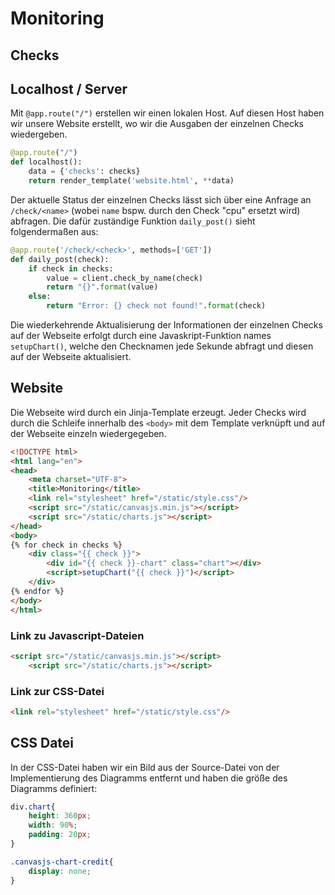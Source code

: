 # Monitoring

Checks
------


Localhost / Server
------------------

Mit `@app.route("/")` erstellen wir einen lokalen Host. Auf diesen Host haben wir unsere Website erstellt, wo wir die Ausgaben der einzelnen Checks wiedergeben.
```python
@app.route("/")
def localhost():
    data = {'checks': checks}
    return render_template('website.html', **data)
```

Der aktuelle Status der einzelnen Checks lässt sich über eine Anfrage an `/check/<name>` (wobei `name` bspw. durch den Check "cpu" ersetzt wird) abfragen. Die dafür zuständige Funktion `daily_post()` sieht folgendermaßen aus:
```python
@app.route('/check/<check>', methods=['GET'])
def daily_post(check):
    if check in checks:
        value = client.check_by_name(check)
        return "{}".format(value)
    else:
        return "Error: {} check not found!".format(check)
```
Die wiederkehrende Aktualisierung der Informationen der einzelnen Checks auf der Webseite erfolgt durch eine Javaskript-Funktion names `setupChart()`, welche den Checknamen jede Sekunde abfragt und diesen auf der Webseite aktualisiert.

Website
-------

Die Webseite wird durch ein Jinja-Template erzeugt. Jeder Checks wird durch die Schleife innerhalb des `<body>` mit dem Template verknüpft und auf der Webseite einzeln wiedergegeben.

```html
<!DOCTYPE html>
<html lang="en">
<head>
    <meta charset="UTF-8">
    <title>Monitoring</title>
    <link rel="stylesheet" href="/static/style.css"/>
    <script src="/static/canvasjs.min.js"></script>
    <script src="/static/charts.js"></script>
</head>
<body>
{% for check in checks %}
    <div class="{{ check }}">
        <div id="{{ check }}-chart" class="chart"></div>
        <script>setupChart("{{ check }}")</script>
    </div>
{% endfor %}
</body>
</html>
```

### Link zu Javascript-Dateien
```html
<script src="/static/canvasjs.min.js"></script>
    <script src="/static/charts.js"></script>
```
### Link zur CSS-Datei
```html
<link rel="stylesheet" href="/static/style.css"/>
```

CSS Datei
---------

In der CSS-Datei haben wir ein Bild aus der Source-Datei von der Implementierung des Diagramms entfernt und haben die größe des Diagramms definiert:
```css
div.chart{
    height: 360px;
    width: 90%;
    padding: 20px;
}

.canvasjs-chart-credit{
    display: none;
}
```
